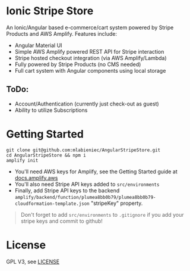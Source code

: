 # Ionic Stripe Store

An Ionic/Angular based e-commerce/cart system powered by Stripe Products and AWS Amplify. Features include:

 - Angular Material UI
 - Simple AWS Amplify powered REST API for Stripe interaction
 - Stripe hosted checkout integration (via AWS Amplify/Lambda)
 - Fully powered by Stripe Products (no CMS needed)
 - Full cart system with Angular components using local storage

## ToDo:

 - Account/Authentication (currently just check-out as guest)
 - Ability to utilize Subscriptions 

# Getting Started

```
git clone git@github.com:mlabieniec/AngularStripeStore.git
cd AngularStripeStore && npm i
amplify init
```

- You'll need AWS keys for Amplify, see the Getting Started guide at [docs.amplify.aws](https://docs.amplify.aws)
- You'll also need Stripe API keys added to `src/environments`
- Finally, add Stripe API keys to the backend `amplify/backend/function/plumea8bb0b79/plumea8bb0b79-cloudformation-template.json` "stripeKey" property.

> Don't forget to add `src/environments` to `.gitignore` if you add your stripe keys and commit to github!

# License
GPL V3, see [LICENSE](LICENSE)